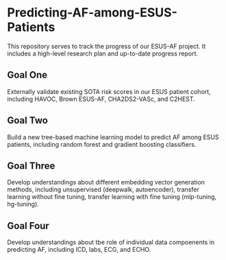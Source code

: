 # Predicting-AF-among-ESUS-Patients

This repository serves to track the progress of our ESUS-AF project. It includes a high-level research plan and up-to-date progress report.

## Goal One

Externally validate existing SOTA risk scores in our ESUS patient cohort, including HAVOC, Brown ESUS-AF, CHA2DS2-VASc, and C2HEST.

## Goal Two

Build a new tree-based machine learning model to predict AF among ESUS patients, including random forest and gradient boosting classifiers.

## Goal Three

Develop understandings about different embedding vector generation methods, including unsupervised (deepwalk, autoencoder), transfer learning without fine tuning, transfer learning with fine tuning (mlp-tuning, hg-tuning).

## Goal Four

Develop understandings about tbe role of individual data compoenents in predicting AF, including ICD, labs, ECG, and ECHO.
